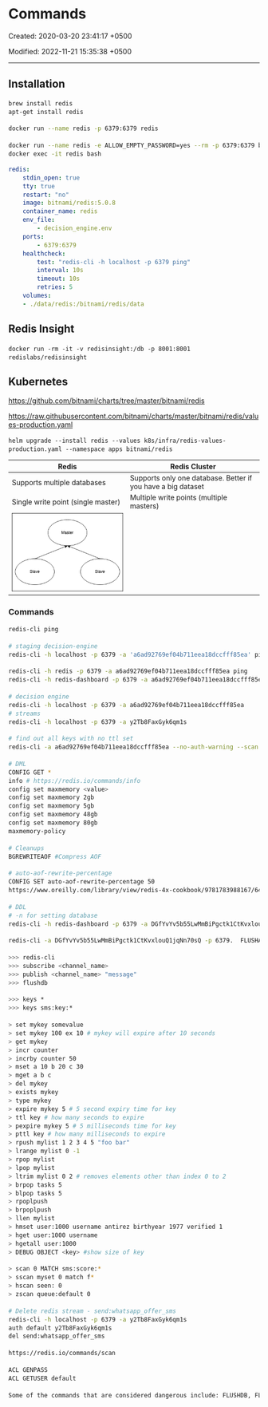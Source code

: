# Commands

Created: 2020-03-20 23:41:17 +0500

Modified: 2022-11-21 15:35:38 +0500

---

## Installation

```bash
brew install redis
apt-get install redis

docker run --name redis -p 6379:6379 redis

docker run --name redis -e ALLOW_EMPTY_PASSWORD=yes --rm -p 6379:6379 bitnami/redis:latest
docker exec -it redis bash
```

```yaml
redis:
    stdin_open: true
    tty: true
    restart: "no"
    image: bitnami/redis:5.0.8
    container_name: redis
    env_file: 
        - decision_engine.env
    ports:
        - 6379:6379
    healthcheck:
        test: "redis-cli -h localhost -p 6379 ping"
        interval: 10s
        timeout: 10s
        retries: 5
    volumes:
    - ./data/redis:/bitnami/redis/data
```

## Redis Insight

`docker run -rm -it -v redisinsight:/db -p 8001:8001 redislabs/redisinsight`

## Kubernetes

<https://github.com/bitnami/charts/tree/master/bitnami/redis>

<https://raw.githubusercontent.com/bitnami/charts/master/bitnami/redis/values-production.yaml>

`helm upgrade --install redis --values k8s/infra/redis-values-production.yaml --namespace apps bitnami/redis`

| **Redis** | **Redis Cluster** |
|---|---|
| Supports multiple databases | Supports only one database. Better if you have a big dataset |
| Single write point (single master) | Multiple write points (multiple masters) |
| ![Redis Topology](media/Redis_Commands-image1.png) |  |

### Commands

```bash
redis-cli ping

# staging decision-engine 
redis-cli -h localhost -p 6379 -a 'a6ad92769ef04b711eea18dccfff85ea' ping

redis-cli -h redis -p 6379 -a a6ad92769ef04b711eea18dccfff85ea ping
redis-cli -h redis-dashboard -p 6379 -a a6ad92769ef04b711eea18dccfff85ea

# decision engine 
redis-cli -h localhost -p 6379 -a a6ad92769ef04b711eea18dccfff85ea
# streams 
redis-cli -h localhost -p 6379 -a y2Tb8FaxGyk6qm1s

# find out all keys with no ttl set
redis-cli -a a6ad92769ef04b711eea18dccfff85ea --no-auth-warning --scan | while read LINE ; do TTL=`redis-cli --no-auth-warning -a a6ad92769ef04b711eea18dccfff85ea ttl "$LINE"`; if [ $TTL -eq -1 ]; then echo "$LINE"; fi; done;

# DML
CONFIG GET *
info # https://redis.io/commands/info
config set maxmemory <value>
config set maxmemory 2gb
config set maxmemory 5gb
config set maxmemory 48gb
config set maxmemory 80gb
maxmemory-policy

# Cleanups
BGREWRITEAOF #Compress AOF

# auto-aof-rewrite-percentage
CONFIG SET auto-aof-rewrite-percentage 50
https://www.oreilly.com/library/view/redis-4x-cookbook/9781783988167/64284aa9-a324-4383-b9f4-9db3ae95ffb4.xhtml

# DDL
# -n for setting database
redis-cli -h redis-dashboard -p 6379 -a DGfYvYv5b55LwMmBiPgctk1CtKvxlouQ1jqNn70sQ -n 1

redis-cli -a DGfYvYv5b55LwMmBiPgctk1CtKvxlouQ1jqNn70sQ -p 6379.  FLUSHALL

>>> redis-cli
>>> subscribe <channel_name>
>>> publish <channel_name> "message"
>>> flushdb

>>> keys *
>>> keys sms:key:*

> set mykey somevalue
> set mykey 100 ex 10 # mykey will expire after 10 seconds
> get mykey
> incr counter
> incrby counter 50
> mset a 10 b 20 c 30
> mget a b c
> del mykey
> exists mykey
> type mykey
> expire mykey 5 # 5 second expiry time for key
> ttl key # how many seconds to expire
> pexpire mykey 5 # 5 milliseconds time for key
> pttl key # how many milliseconds to expire
> rpush mylist 1 2 3 4 5 "foo bar"
> lrange mylist 0 -1
> rpop mylist
> lpop mylist
> ltrim mylist 0 2 # removes elements other than index 0 to 2
> brpop tasks 5
> blpop tasks 5
> rpoplpush
> brpoplpush
> llen mylist
> hmset user:1000 username antirez birthyear 1977 verified 1
> hget user:1000 username
> hgetall user:1000
> DEBUG OBJECT <key> #show size of key

> scan 0 MATCH sms:score:*
> sscan myset 0 match f*
> hscan seen: 0
> zscan queue:default 0

# Delete redis stream - send:whatsapp_offer_sms
redis-cli -h localhost -p 6379 -a y2Tb8FaxGyk6qm1s
auth default y2Tb8FaxGyk6qm1s
del send:whatsapp_offer_sms

https://redis.io/commands/scan

ACL GENPASS
ACL GETUSER default

Some of the commands that are considered dangerous include: FLUSHDB, FLUSHALL, KEYS, PEXPIRE, DEL, CONFIG, SHUTDOWN, BGREWRITEAOF, BGSAVE, SAVE, SPOP, SREM, RENAME, and DEBUG.
```
